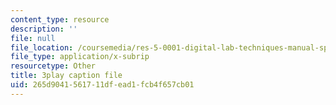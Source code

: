 ```yaml
---
content_type: resource
description: ''
file: null
file_location: /coursemedia/res-5-0001-digital-lab-techniques-manual-spring-2007/265d9041561711dfead1fcb4f657cb01_fHEk2WFgmXQ.srt
file_type: application/x-subrip
resourcetype: Other
title: 3play caption file
uid: 265d9041-5617-11df-ead1-fcb4f657cb01
---
```

